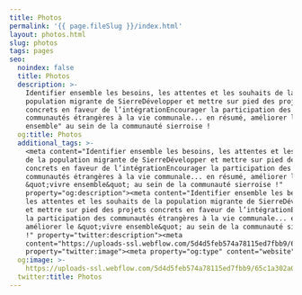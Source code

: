```yaml
---
title: Photos
permalink: '{{ page.fileSlug }}/index.html'
layout: photos.html
slug: photos
tags: pages
seo:
  noindex: false
  title: Photos
  description: >-
    Identifier ensemble les besoins, les attentes et les souhaits de la
    population migrante de SierreDévelopper et mettre sur pied des projets
    concrets en faveur de l’intégrationEncourager la participation des
    communautés étrangères à la vie communale... en résumé, améliorer le "vivre
    ensemble" au sein de la communauté sierroise !
  og:title: Photos
  additional_tags: >-
    <meta content="Identifier ensemble les besoins, les attentes et les souhaits
    de la population migrante de SierreDévelopper et mettre sur pied des projets
    concrets en faveur de l’intégrationEncourager la participation des
    communautés étrangères à la vie communale... en résumé, améliorer le
    &quot;vivre ensemble&quot; au sein de la communauté sierroise !"
    property="og:description"><meta content="Identifier ensemble les besoins,
    les attentes et les souhaits de la population migrante de SierreDévelopper
    et mettre sur pied des projets concrets en faveur de l’intégrationEncourager
    la participation des communautés étrangères à la vie communale... en résumé,
    améliorer le &quot;vivre ensemble&quot; au sein de la communauté sierroise
    !" property="twitter:description"><meta
    content="https://uploads-ssl.webflow.com/5d4d5feb574a78115ed7fbb9/65c1a302a0a0c5f27cc30ab6_opengraph.jpg"
    property="twitter:image"><meta property="og:type" content="website">
  og:image: >-
    https://uploads-ssl.webflow.com/5d4d5feb574a78115ed7fbb9/65c1a302a0a0c5f27cc30ab6_opengraph.jpg
  twitter:title: Photos
---
```



